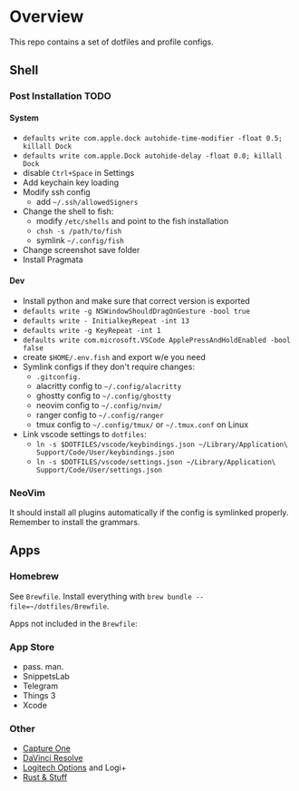 # Overview

This repo contains a set of dotfiles and profile configs.

## Shell

### Post Installation TODO

#### System

- `defaults write com.apple.dock autohide-time-modifier -float 0.5; killall Dock`
- `defaults write com.apple.Dock autohide-delay -float 0.0; killall Dock`
- disable `Ctrl+Space` in Settings
- Add keychain key loading
- Modify ssh config
    - add `~/.ssh/allowedSigners`
- Change the shell to fish:
    - modify `/etc/shells` and point to the fish installation
    - `chsh -s /path/to/fish`
    - symlink `~/.config/fish`
- Change screenshot save folder
- Install Pragmata

#### Dev

- Install python and make sure that correct version is exported
- `defaults write -g NSWindowShouldDragOnGesture -bool true`
- `defaults write - InitialkeyRepeat -int 13`
- `defaults write -g KeyRepeat -int 1`
- `defaults write com.microsoft.VSCode ApplePressAndHoldEnabled -bool false`
- create `$HOME/.env.fish` and export w/e you need
- Symlink configs if they don't require changes:
    - `.gitconfig.`
    - alacritty config to `~/.config/alacritty`
    - ghostty config to `~/.config/ghostty`
    - neovim config to `~/.config/nvim/`
    - ranger config to `~/.config/ranger`
    - tmux config to `~/.config/tmux/` or `~/.tmux.conf` on Linux
- Link vscode settings to `dotfiles`:
    - `ln -s $DOTFILES/vscode/keybindings.json ~/Library/Application\ Support/Code/User/keybindings.json`
    - `ln -s $DOTFILES/vscode/settings.json ~/Library/Application\ Support/Code/User/settings.json`

### NeoVim

It should install all plugins automatically if the config is symlinked properly.
Remember to install the grammars.

## Apps

### Homebrew

See `Brewfile`. Install everything with `brew bundle --file=~/dotfiles/Brewfile`.

Apps not included in the `Brewfile`:

### App Store

- pass. man.
- SnippetsLab
- Telegram
- Things 3
- Xcode

### Other

- [Capture One](https://www.captureone.com/en)
- [DaVinci Resolve](https://www.blackmagicdesign.com/products/davinciresolve/)
- [Logitech Options](https://support.logi.com/hc/en-us/articles/360024361233) and Logi+
- [Rust & Stuff](https://www.rust-lang.org/tools/install)
